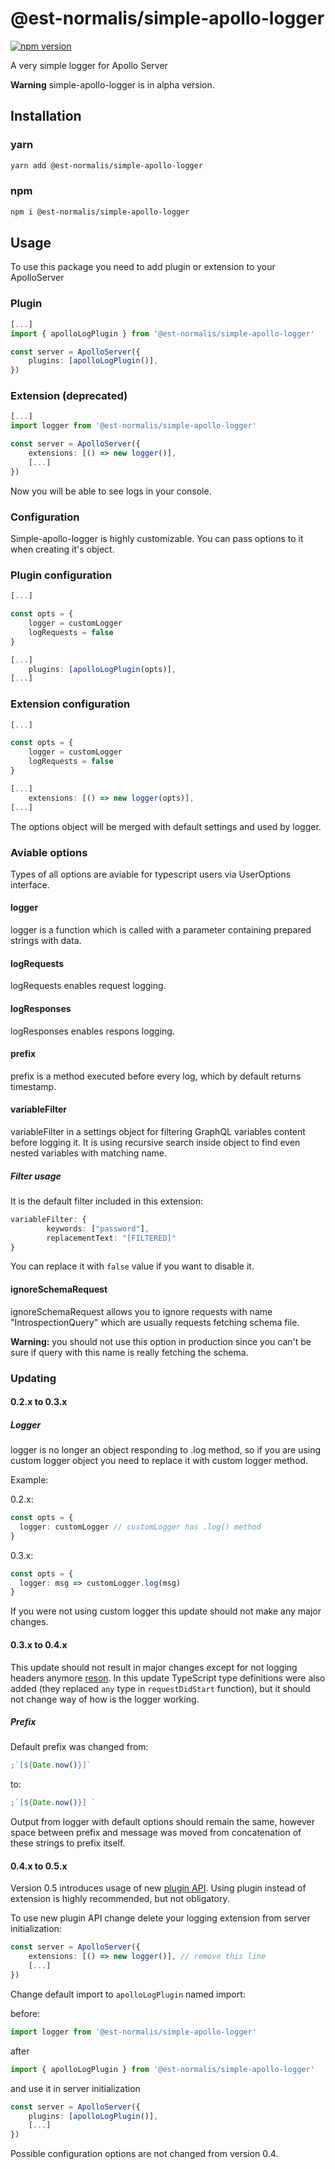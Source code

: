 # @est-normalis/simple-apollo-logger

[![npm version](https://badge.fury.io/js/%40est-normalis%2Fsimple-apollo-logger.svg)](https://www.npmjs.com/package/@est-normalis/simple-apollo-logger)

A very simple logger for Apollo Server

**Warning** simple-apollo-logger is in alpha version.

## Installation

### yarn

```bash
yarn add @est-normalis/simple-apollo-logger
```

### npm

```bash
npm i @est-normalis/simple-apollo-logger
```

## Usage

To use this package you need to add plugin or extension to your ApolloServer

### Plugin

```typescript
[...]
import { apolloLogPlugin } from '@est-normalis/simple-apollo-logger'

const server = ApolloServer({
    plugins: [apolloLogPlugin()],
})
```

### Extension (deprecated)

```typescript
[...]
import logger from '@est-normalis/simple-apollo-logger'

const server = ApolloServer({
    extensions: [() => new logger()],
    [...]
})
```

Now you will be able to see logs in your console.

### Configuration

Simple-apollo-logger is highly customizable. You can pass options to it
when creating it's object.

### Plugin configuration

```typescript
[...]

const opts = {
    logger = customLogger
    logRequests = false
}

[...]
    plugins: [apolloLogPlugin(opts)],
[...]
```

### Extension configuration

```typescript
[...]

const opts = {
    logger = customLogger
    logRequests = false
}

[...]
    extensions: [() => new logger(opts)],
[...]
```

The options object will be merged with default settings and used by logger.

### Aviable options

Types of all options are aviable for typescript users via UserOptions interface.

#### logger

logger is a function which is called with a parameter containing prepared strings with data.

#### logRequests

logRequests enables request logging.

#### logResponses

logResponses enables respons logging.

#### prefix

prefix is a method executed before every log, which by default returns timestamp.

#### variableFilter

variableFilter in a settings object for filtering GraphQL variables content before logging it.
It is using recursive search inside object to find even nested variables with matching name.

##### Filter usage

It is the default filter included in this extension:

```typescript
variableFilter: {
        keywords: ["password"],
        replacementText: "[FILTERED]"
}
```

You can replace it with `false` value if you want to disable it.

#### ignoreSchemaRequest

ignoreSchemaRequest allows you to ignore requests with name "IntrospectionQuery"
which are usually requests fetching schema file.

**Warning:** you should not use this option in production since you can't be sure
if query with this name is really fetching the schema.

### Updating

#### 0.2.x to 0.3.x

##### Logger

logger is no longer an object responding to .log method,
so if you are using custom logger object you need to replace
it with custom logger method.

Example:

0.2.x:

```typescript
const opts = {
  logger: customLogger // customLogger has .log() method
}
```

0.3.x:

```typescript
const opts = {
  logger: msg => customLogger.log(msg)
}
```

If you were not using custom logger this update should not make any major changes.

#### 0.3.x to 0.4.x

This update should not result in major changes except for not logging headers anymore [reson](https://github.com/est-normalis/simple-apollo-logger/pull/18).
In this update TypeScript type definitions were also added (they replaced `any` type in `requestDidStart` function), but it should not
change way of how is the logger working.

##### Prefix

Default prefix was changed from:

```typescript
;`[${Date.now()}]`
```

to:

```typescript
;`[${Date.now()}] `
```

Output from logger with default options should remain the same,
however space between prefix and message was moved from concatenation
of these strings to prefix itself.

#### 0.4.x to 0.5.x

Version 0.5 introduces usage of new [plugin API](https://www.apollographql.com/docs/apollo-server/integrations/plugins/).
Using plugin instead of extension is highly recommended, but not obligatory.

To use new plugin API change delete your logging extension from server initialization:

```typescript
const server = ApolloServer({
    extensions: [() => new logger()], // remove this line
    [...]
})
```

Change default import to `apolloLogPlugin` named import:

before:

```typescript
import logger from '@est-normalis/simple-apollo-logger'
```

after

```typescript
import { apolloLogPlugin } from '@est-normalis/simple-apollo-logger'
```

and use it in server initialization

```typescript
const server = ApolloServer({
    plugins: [apolloLogPlugin()],
    [...]
})
```

Possible configuration options are not changed from version 0.4.
